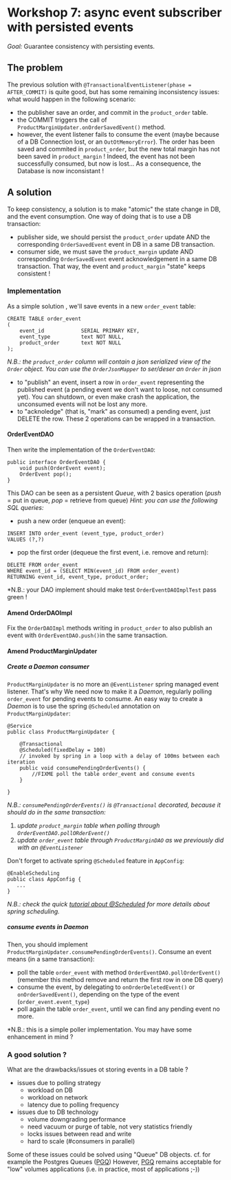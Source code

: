 # Workshop 7: async event subscriber with persisted events

_Goal:_ 
Guarantee consistency with persisting events.


## The problem

The previous solution with `@TransactionalEventListener(phase = AFTER_COMMIT)` is quite good, but has some remaining inconsistency issues: 
what would happen in the following scenario:
* the publisher save an order, and commit in the `product_order` table.
* the COMMIT triggers the call of `ProductMarginUpdater.onOrderSavedEvent()` method.
* however, the event listener fails to consume the event (maybe because of a DB Connection lost, or an `OutOtMemoryError`).
The order has been saved and commited in `product_order`, but the new total margin has not been saved in `product_margin` ! Indeed, the event has not been successfully consumed, but now is lost... As a consequence, the Database is now inconsistant !

## A solution
To keep consistency, a solution is to make "atomic" the state change in DB, and the event consumption. 
One way of doing that is to use a DB transaction:
* publisher side, we should persist the `product_order` update AND the corresponding `OrderSavedEvent` event in DB in a same DB transaction.
* consumer side, we must save the `product_margin` update AND corresponding `OrderSavedEvent` event acknowledgement in a same DB transaction.
That way, the event and `product_margin` "state" keeps consistent ! 

### Implementation

As a simple solution , we'll save events in a new `order_event` table:
```
CREATE TABLE order_event
(
    event_id            SERIAL PRIMARY KEY,
    event_type          text NOT NULL,
    product_order       text NOT NULL
);
```
*N.B.: the `product_order` column will contain a json serialized view of the `Order` object. You can use the `OrderJsonMapper` to ser/deser an `Order` in json*

* to "publish" an event, insert a row in `order_event` representing the published event (a pending event we don't want to loose, not consumed yet). You can shutdown, or even make crash the application, the unconsumed events will not be lost any more.
* to "acknoledge" (that is, "mark" as consumed) a pending event, just DELETE the row.
These 2 operations can be wrapped in a transaction.

#### OrderEventDAO

Then write the implementation of the `OrderEventDAO`:
```
public interface OrderEventDAO {
    void push(OrderEvent event);
    OrderEvent pop();
}
```
This DAO can be seen as a persistent *Queue*, with 2 basics operation (*push* = put in queue, *pop* = retrieve from queue)
*Hint: you can use the following SQL queries:*
* push a new order (enqueue an event):
```
INSERT INTO order_event (event_type, product_order)
VALUES (?,?)
```
* pop the first order (dequeue the first event, i.e. remove and return):
```
DELETE FROM order_event
WHERE event_id = (SELECT MIN(event_id) FROM order_event)
RETURNING event_id, event_type, product_order;
```
*N.B.: your DAO implement should make test `OrderEventDAOImplTest` pass green !

#### Amend OrderDAOImpl
Fix the `OrderDAOImpl` methods writing in `product_order` to also publish an event with `OrderEventDAO.push()`in the same transaction.

#### Amend ProductMarginUpdater
##### Create a Daemon consumer 
`ProductMarginUpdater` is no more an `@EventListener` spring managed event listener. That's why We need now to make it a *Daemon*, regularly polling `order_event` for pending events to consume.
An easy way to create a *Daemon* is to use the spring `@Scheduled` annotation on `ProductMarginUpdater`:
```
@Service
public class ProductMarginUpdater {
    
    @Transactional
    @Scheduled(fixedDelay = 100)
    // invoked by spring in a loop with a delay of 100ms between each iteration
    public void consumePendingOrderEvents() {
        //FIXME poll the table order_event and consume events
    }
        
}
```
*N.B.: `consumePendingOrderEvents()` is `@Transactional` decorated, because it should do in the same transaction:*
1. *update `product_margin` table when polling through `OrderEventDAO.pollORderEvent()`*
2. *update `order_event` table through `ProductMarginDAO` as we previously did with an `@EventListener`*

Don't forget to activate spring `@Scheduled` feature in `AppConfig`:
```
@EnableScheduling
public class AppConfig {
   ...
}
```

*N.B.: check the quick [tutorial about @Scheduled](https://www.baeldung.com/spring-scheduled-tasks) for more details about spring scheduling.*
 
 ##### consume events in Daemon
Then, you should implement `ProductMarginUpdater.consumePendingOrderEvents()`. Consume an event means (in a same transaction): 
* poll the table `order_event` with method `OrderEventDAO.pollOrderEvent()` (remember this method remove and return the first row in one DB query)
* consume the event, by delegating to `onOrderDeletedEvent()` or `onOrderSavedEvent()`, depending on the type of the event (`order_event.event_type`) 
* poll again the table `order_event`, until we can find any pending event no more.

*N.B.: this is a simple poller implementation. You may have some enhancement in mind ? 

### A good solution ?

What are the drawbacks/issues ot storing events in a DB table ? 
* issues due to polling strategy
  - workload on DB
  - workload on network
  - latency due to polling frequency
* issues due to DB technology
  - volume downgrading performance
  - need vacuum or purge of table, not very statistics friendly
  - locks issues between read and write
  - hard to scale (#consumers in parallel)
 
Some of these issues could be solved using "Queue" DB objects. cf. for example the Postgres Queues ([PGQ](https://wiki.postgresql.org/wiki/PGQ_Tutorial))
However, [PGQ](https://wiki.postgresql.org/wiki/PGQ_Tutorial) remains acceptable for "low" volumes applications (i.e. in practice, most of applications ;-))